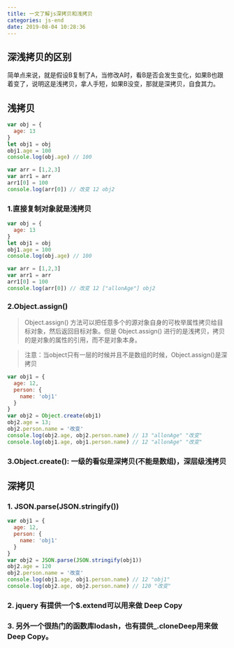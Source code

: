 ```yaml
---
title: 一文了解js深拷贝和浅拷贝
categories: js-end
date: 2019-08-04 10:28:36
---
```


## 深浅拷贝的区别
简单点来说，就是假设B复制了A，当修改A时，看B是否会发生变化，如果B也跟着变了，说明这是浅拷贝，拿人手短，如果B没变，那就是深拷贝，自食其力。
<!-- more -->
## 浅拷贝
```javascript
var obj = {
  age: 13
}
let obj1 = obj
obj1.age = 100
console.log(obj.age) // 100

var arr = [1,2,3]
var arr1 = arr
arr1[0] = 100
console.log(arr[0]) // 改变 12 obj2
```
### 1.直接复制对象就是浅拷贝

```javascript
var obj = {
  age: 13
}
let obj1 = obj
obj1.age = 100
console.log(obj.age) // 100

var arr = [1,2,3]
var arr1 = arr
arr1[0] = 100
console.log(arr[0]) // 改变 12 ["allonAge"] obj2
```
### 2.Object.assign()
> Object.assign() 方法可以把任意多个的源对象自身的可枚举属性拷贝给目标对象，然后返回目标对象。但是 Object.assign() 进行的是浅拷贝，拷贝的是对象的属性的引用，而不是对象本身。

> 注意：当object只有一层的时候并且不是数组的时候，Object.assign()是深拷贝

```javascript
var obj1 = {
  age: 12,
  person: {
    name: 'obj1'
  }
}
var obj2 = Object.create(obj1)
obj2.age = 13;
obj2.person.name = '改变'
console.log(obj2.age, obj2.person.name) // 13 "allonAge" "改变"
console.log(obj1.age, obj1.person.name) // 12 "allonAge" "改变"
```
### 3.Object.create(): 一级的看似是深拷贝(不能是数组)，深层级浅拷贝

## 深拷贝
### 1. JSON.parse(JSON.stringify())
```javascript
var obj1 = {
  age: 12,
  person: {
    name: 'obj1'
  }
}
var obj2 = JSON.parse(JSON.stringify(obj1))
obj2.age = 120
obj2.person.name = '改变'
console.log(obj1.age, obj1.person.name) // 12 "obj1"
console.log(obj2.age, obj2.person.name) // 120 "改变"
```

### 2. jquery 有提供一个$.extend可以用来做 Deep Copy

### 3. 另外一个很热门的函数库lodash，也有提供_.cloneDeep用来做 Deep Copy。

